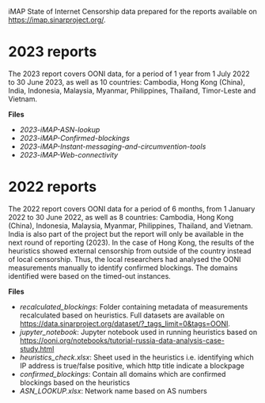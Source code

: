 iMAP State of Internet Censorship data prepared for the reports available on https://imap.sinarproject.org/.


# 2023 reports

The 2023 report covers OONI data, for a period of 1 year from 1 July 2022 to 30 June 2023, as well as 10 countries: Cambodia, Hong Kong (China), India, Indonesia, Malaysia, Myanmar, Philippines, Thailand, Timor-Leste and Vietnam. 

**Files**
- *2023-iMAP-ASN-lookup*
- *2023-iMAP-Confirmed-blockings*
- *2023-iMAP-Instant-messaging-and-circumvention-tools*
- *2023-iMAP-Web-connectivity*


# 2022 reports

The 2022 report covers OONI data for a period of 6 months, from 1 January 2022 to 30 June 2022, as well as 8 countries: Cambodia, Hong Kong (China), Indonesia, Malaysia, Myanmar, Philippines, Thailand, and Vietnam. India is also part of the project but the report will only be available in the next round of reporting (2023). In the case of Hong Kong, the results of the heuristics showed external censorship from outside of the country instead of local censorship. Thus, the local researchers had analysed the OONI measurements manually to identify confirmed blockings. The domains identified were based on the timed-out instances. 

**Files**
- *recalculated_blockings*: Folder containing metadata of measurements recalculated based on heuristics. Full datasets are available on https://data.sinarproject.org/dataset/?_tags_limit=0&tags=OONI. 
- *jupyter_notebook*: Jupyter notebook used in running heuristics based on https://ooni.org/notebooks/tutorial-russia-data-analysis-case-study.html
- *heuristics_check.xlsx*: Sheet used in the heuristics i.e. identifying which IP address is true/false positive, which http title indicate a blockpage
- *confirmed_blockings*: Contain all domains which are confirmed blockings based on the heuristics
- *ASN_LOOKUP.xlsx*: Network name based on AS numbers 


